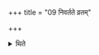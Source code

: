 +++
title = "09 निवर्तते व्रतम्"

+++

<details><summary>थिते</summary>

निवर्तते व्रतम् ९
</details>
